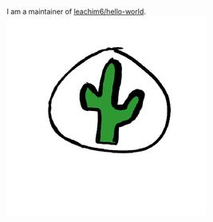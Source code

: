 I am a maintainer of [leachim6/hello-world](https://github.com/leachim6/hello-world).
![My Profile Picture](pfp.png)
